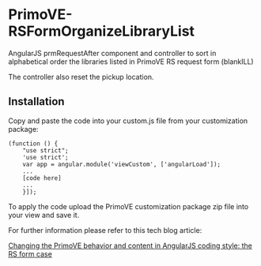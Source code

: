 # PrimoVE-RSFormOrganizeLibraryList
AngularJS prmRequestAfter component and controller to sort in alphabetical order the libraries listed in PrimoVE RS request form (blankILL)

The controller also reset the pickup location.

## Installation
Copy and paste the code into your custom.js file from your customization package:

```
(function () {
    "use strict";
    'use strict';
    var app = angular.module('viewCustom', ['angularLoad']);
    ...
    [code here]
    ...
    }]);
```
To apply the code upload the PrimoVE customization package zip file into your view and save it.

For further information please refer to this tech blog article:

[Changing the PrimoVE behavior and content in AngularJS coding style: the RS form case](https://developers.exlibrisgroup.com/blog/changing-the-primove-behavior-and-content-in-angularjs-coding-style-the-rs-form-case/)

